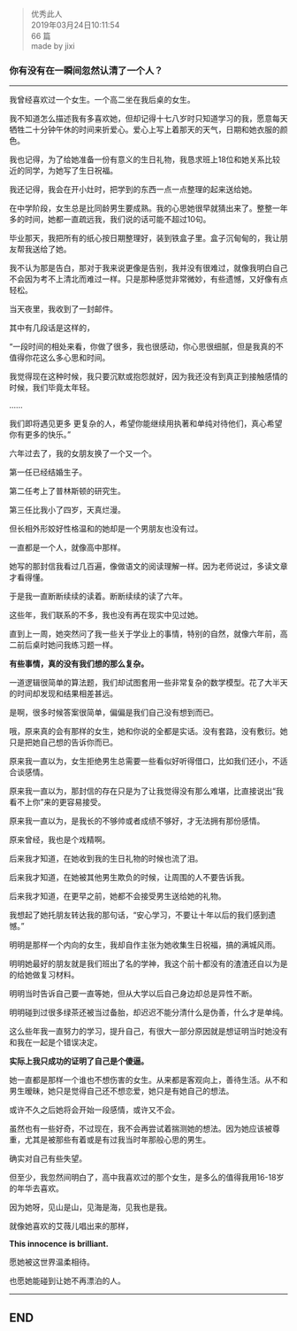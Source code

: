 > 优秀此人  
> 2019年03月24日10:11:54         
> 66 篇  
>made by jixi

### 你有没有在一瞬间忽然认清了一个人？


----------

我曾经喜欢过一个女生。一个高二坐在我后桌的女生。

我不知道怎么描述我有多喜欢她，但却记得十七八岁时只知道学习的我，愿意每天牺牲二十分钟午休的时间来折爱心。爱心上写上着那天的天气，日期和她衣服的颜色。

我也记得，为了给她准备一份有意义的生日礼物，我恳求班上18位和她关系比较近的同学，为她写了生日祝福。

我还记得，我会在开小灶时，把学到的东西一点一点整理的起来送给她。

在中学阶段，女生总是比同龄男生要成熟。我的心思她很早就猜出来了。整整一年多的时间，她都一直疏远我，我们说的话可能不超过10句。

毕业那天，我把所有的纸心按日期整理好，装到铁盒子里。盒子沉甸甸的，我让朋友帮我送给了她。

我不认为那是告白，那对于我来说更像是告别，我并没有很难过，就像我明白自己不会因为考不上清北而难过一样。只是那种感觉非常微妙，有些遗憾，又好像有点轻松。

当天夜里，我收到了一封邮件。


其中有几段话是这样的，

“一段时间的相处来看，你做了很多，我也很感动，你心思很细腻，但是我真的不值得你花这么多心思和时间。

我觉得现在这种时候，我只要沉默或抱怨就好，因为我还没有到真正到接触感情的时候，我们毕竟太年轻。

......

我们即将遇见更多 更复杂的人，希望你能继续用执著和单纯对待他们，真心希望你有更多的快乐。”



六年过去了，我的女朋友换了一个又一个。

第一任已经结婚生子。

第二任考上了普林斯顿的研究生。

第三任比我小了四岁，天真烂漫。

但长相外形姣好性格温和的她却是一个男朋友也没有过。

一直都是一个人，就像高中那样。

她写的那封信我看过几百遍，像做语文的阅读理解一样。因为老师说过，多读文章才看得懂。

于是我一直断断续续的读着。断断续续的读了六年。

这些年，我们联系的不多，我也没有再在现实中见过她。

直到上一周，她突然问了我一些关于学业上的事情，特别的自然，就像六年前，高二前后桌时她问我练习题一样。

<b> 有些事情，真的没有我们想的那么复杂。</b>

一道逻辑很简单的算法题，我们却试图套用一些非常复杂的数学模型。花了大半天的时间却发现和结果相差甚远。

是啊，很多时候答案很简单，偏偏是我们自己没有想到而已。

哦，原来真的会有那样的女生，她和你说的全都是实话。没有套路，没有敷衍。她只是把她自己想的告诉你而已。

原来我一直以为，女生拒绝男生总需要一些看似好听得借口，比如我们还小，不适合谈感情。

原来我一直以为，那封信的存在只是为了让我觉得没有那么难堪，比直接说出“我看不上你”来的更容易接受。

原来我一直以为，是我长的不够帅或者成绩不够好，才无法拥有那份感情。

原来曾经，我也是个戏精啊。

后来我才知道，在她收到我的生日礼物的时候也流了泪。

后来我才知道，在她被其他男生欺负的时候，让周围的人不要告诉我。

后来我才知道，在更早之前，她都不会接受男生送给她的礼物。

我想起了她托朋友转达我的那句话，“安心学习，不要让十年以后的我们感到遗憾。”

明明是那样一个内向的女生，我却自作主张为她收集生日祝福，搞的满城风雨。

明明她最好的朋友就是我们班出了名的学神，我这个前十都没有的渣渣还自以为是的给她做复习材料。

明明当时告诉自己要一直等她，但从大学以后自己身边却总是异性不断。

明明碰到过很多绿茶还被当过备胎，却迟迟不能分清什么是伪善，什么才是单纯。

这么些年我一直努力的学习，提升自己，有很大一部分原因就是想证明当时她没有和我在一起是个错误决定。

<b> 实际上我只成功的证明了自己是个傻逼。</b> 

她一直都是那样一个谁也不想伤害的女生。从来都是客观向上，善待生活。从不和男生暧昧，她只是觉得自己还不想恋爱，她只是有她自己的想法。

或许不久之后她将会开始一段感情，或许又不会。

虽然也有一些好奇，不过现在，我不会再尝试着揣测她的想法。因为她应该被尊重，尤其是被那些有着或是有过我当时年那般心思的男生。

确实对自己有些失望。

但至少，我忽然间明白了，高中我喜欢过的那个女生，是多么的值得我用16-18岁的年华去喜欢。

因为她呀，见山是山，见海是海，见我也是我。

就像她喜欢的艾薇儿唱出来的那样，

<b> This innocence is brilliant.</b> 

愿她被这世界温柔相待。

也愿她能碰到让她不再漂泊的人。






----------
## END

